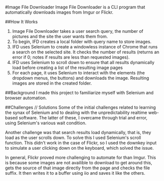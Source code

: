 #Image File Downloader 
Image File Downloader is a CLI program that automatically downloads images from Imgur or Flickr.

##How It Works
1. Image File Downloader takes a user search query, the number of pictures and the site the user wants them from. 
2. To begin, IFD creates a local folder with query name to store images. 
3. IFD uses Selenium to create a windowless instance of Chrome that runs a search on the selected site. It checks the number of results (returns an error if 0; notes if results are less than requested images). 
4. IFD uses Selenium to scroll down to ensure that all results dynamically load before creating a list of the resulting image pages
5. For each page, it uses Selenium to interact with the elements (the dropdown menus, the buttons) and downloads the image. Resulting images are stored in the created folder.  


##Background
I made this project to familiarize myself with Selenium and browser automation.

##Challenges // Solutions
Some of the initial challenges related to learning the synax of Selenium and to dealing with the unpredictability realtime web-based software. The latter of these, I overcame through trial and error, using Selenium's various wait condition.

Another challenge was that search results load dynamically, that is, they load as the user scrolls down. To solve this I used Selenium's scroll function. This didn't work in the case of Flickr, so I used the downkey input to simulate a user clicking down on the keyboard, which solved the issue.

In general, Flickr proved more challenging to automate for than Imgur. This is because some images are not availible to download to get around this, gets the source of that image directly from the page and checks the file suffix. It then writes it to a buffer using iio and saves it like the others. 

